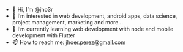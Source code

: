 - 👋 Hi, I’m @jho3r
- 👀 I’m interested in web development, android apps, data science, project management, marketing and more...
- 🌱 I’m currently learning web development with node and mobile development with Flutter
- 📫 How to reach me: jhoer.perez@gmail.com


<!---
jho3r/jho3r is a ✨ special ✨ repository because its `README.md` (this file) appears on your GitHub profile.
You can click the Preview link to take a look at your changes.
--->
